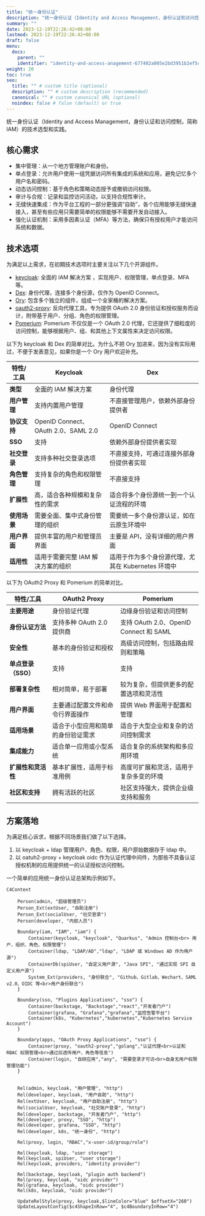 ```yaml
---
title: "统一身份认证"
description: "统一身份认证（Identity and Access Management，身份认证和访问控制，简称 IAM）的技术选型和实践"
summary: ""
date: 2023-12-19T22:26:42+08:00
lastmod: 2023-12-19T22:26:42+08:00
draft: false
menu:
  docs:
    parent: ""
    identifier: "identity-and-access-anagement-677402a005e2bd3951b2ef5c9e783b96"
weight: 20
toc: true
seo:
  title: "" # custom title (optional)
  description: "" # custom description (recommended)
  canonical: "" # custom canonical URL (optional)
  noindex: false # false (default) or true
---
```


统一身份认证（Identity and Access Management，身份认证和访问控制，简称 IAM）的技术选型和实践。

## 核心需求

- 集中管理：从一个地方管理账户和身份。
- 单点登录：允许用户使用一组凭据访问所有集成的系统和应用，避免记忆多个用户名和密码。
- 动态访问控制：基于角色和策略动态授予或撤销访问权限。
- 审计与合规：记录和监控访问活动，以支持合规性审计。
- 无缝快速集成：作为平台工程的一部分更强调“自助”，各个应用能够无缝快速接入，甚至有些应用只需要简单的权限能够不需要开发自动接入。
- 强化认证机制：采用多因素认证（MFA）等方法，确保只有授权用户才能访问系统和数据。

## 技术选项

为满足以上需求，在初期技术选项时主要关注以下几个开源组件。

- [keycloak](https://github.com/keycloak/): 全面的 IAM 解决方案 ，实现用户、权限管理，单点登录、MFA 等。
- [Dex](https://github.com/dexidp): 身份代理，连接多个身份源，仅作为 OpenID Connect。
- [Ory](https://github.com/ory/): 包含多个独立的组件，组成一个全家桶的解决方案。
- [oauth2-proxy](https://github.com/oauth2-proxy): 反向代理工具，专为提供 OAuth 2.0 身份验证和授权服务而设计，附带基于用户、分组、角色的权限管理。
- [Pomerium](https://github.com/pomerium/): Pomerium 不仅仅是一个 OAuth 2.0 代理，它还提供了细粒度的访问控制，能够根据用户、组、和其他上下文属性来决定访问权限。

以下为 keycloak 和 Dex 的简单对比。为什么不把 Ory 加进来，因为没有实际用过，不便于发表意见，如果你是一个 Ory 用户欢迎补充。

| 特性/工具      | Keycloak                                       | Dex                                             |
|----------------|------------------------------------------------|-------------------------------------------------|
| **类型**       | 全面的 IAM 解决方案                               | 身份代理                                        |
| **用户管理**   | 支持内置用户管理                               | 不直接管理用户，依赖外部身份提供者              |
| **协议支持**   | OpenID Connect、OAuth 2.0、SAML 2.0            | OpenID Connect                                  |
| **SSO**        | 支持                                           | 依赖外部身份提供者实现                          |
| **社交登录**   | 支持多种社交登录选项                           | 不直接支持，可通过连接外部身份提供者实现        |
| **角色管理**   | 支持复杂的角色和权限管理                       | 不直接支持                                      |
| **扩展性**     | 高，适合各种规模和复杂性的需求                 | 适合将多个身份源统一到一个认证流程的环境        |
| **使用场景**   | 需要全面、集中式身份管理的组织                 | 需要统一多个身份源认证，如在云原生环境中        |
| **用户界面**   | 提供丰富的用户和管理员界面                     | 主要是 API，没有详细的用户界面                   |
| **适用性**     | 适用于需要完整 IAM 解决方案的组织                | 适用于作为多个身份源代理，尤其在 Kubernetes 环境中 |

以下为 OAuth2 Proxy  和 Pomerium 的简单对比。

| 特性/工具                | OAuth2 Proxy                                   | Pomerium                                        |
|--------------------------|------------------------------------------------|-------------------------------------------------|
| **主要用途**             | 身份验证代理                                   | 边缘身份验证和访问控制                          |
| **身份认证方法**         | 支持多种 OAuth 2.0 提供商                        | 支持 OAuth 2.0、OpenID Connect 和 SAML          |
| **安全性**               | 基本的身份验证和授权                           | 高级访问控制，包括路由规则和策略               |
| **单点登录（SSO）**      | 支持                                           | 支持                                           |
| **部署复杂性**           | 相对简单，易于部署                             | 较为复杂，但提供更多的配置选项和灵活性         |
| **用户界面**             | 主要通过配置文件和命令行界面操作               | 提供 Web 界面用于配置和管理                      |
| **适用场景**             | 适合于小型应用和简单的身份验证需求             | 适合于大型企业和复杂的访问控制需求             |
| **集成能力**             | 适合单一应用或小型系统                         | 适合复杂的系统架构和多应用环境                 |
| **扩展性和灵活性**       | 基本扩展性，适用于标准用例                     | 高度可扩展和灵活，适用于复杂多变的环境         |
| **社区和支持**           | 拥有活跃的社区                                 | 社区支持强大，提供企业级支持和服务             |

## 方案落地

为满足核心诉求，根据不同场景我们做了以下选择。

1. 以 keycloak + ldap 管理用户、角色、权限，用户原始数据存于 ldap 中。
2. 以 oatuh2-proxy + keycloak oidc 作为认证代理中间件，为那些不具备认证授权机制的应用提供统一的认证授权访问控制。

一个简单的应用统一身份认证总架构示例如下。

```kroki {type=mermaid}
C4Context

    Person(admin, "超级管理员")
    Person_Ext(extUser, "自助注册")
    Person_Ext(socialUser, "社交登录")
    Person(developer, "内部人员")

    Boundary(iam, "IAM", "iam") {
        Container(keycloak, "keycloak", "Quarkus", "Admin 控制台<br> 用户、组织、角色、权限管理")
        Container(ldap, "LDAP/AD","ldap", "LDAP 或 Windows AD 作为用户源")
        ContainerDb(spiUser, "自定义用户源", "Java SPI", "通过实现 SPI 自定义用户源")   
        System_Ext(providers, "身份联合", "Github、Gitlab、Wechart、SAML v2.0、OIDC 等<br>用户身份联合") 
    }
         
    Boundary(sso, "Plugins Applications", "sso") {
        Container(backstage, "Backstage","react","开发者门户") 
        Container(grafana, "Grafana","grafana","监控告警平台")
        Container(k8s, "Kubernetes","kubernetes","Kubernetes Service Account")    
    }

    Boundary(apps, "OAuth Proxy Applications", "sso") {
        Container(proxy, "oauth2-proxy","golang","认证代理<br>认证和 RBAC 权限管理<br>通过后透传用户、角色等信息")
        Container(login, "自研应用","any", "需要登录才可访<br>自身无用户权限管理功能")       
    }
  

    Rel(admin, keycloak, "用户管理", "http")
    Rel(developer, keycloak, "用户自助", "http")
    Rel(extUser, keycloak, "用户自助注册", "http")
    Rel(socialUser, keycloak, "社交账户登录", "http")
    Rel(developer, backstage, "开发者门户", "http")
    Rel(developer, proxy, "SSO", "http")
    Rel(developer, grafana, "SSO", "http")
    Rel(developer, k8s, "统一身份", "http")

    Rel(proxy, login, "RBAC","x-user-id/group/role")

    Rel(keycloak, ldap, "user storage")
    Rel(keycloak, spiUser, "user storage")
    Rel(keycloak, providers, "identity provider")

    Rel(backstage, keycloak, "plugin auth backend")
    Rel(proxy, keycloak, "oidc provider")
    Rel(grafana, keycloak, "oidc provider")
    Rel(k8s, keycloak, "oidc provider")

    UpdateRelStyle(proxy, keycloak,$lineColor="blue" $offsetX="260")
    UpdateLayoutConfig($c4ShapeInRow="4", $c4BoundaryInRow="4")

```
